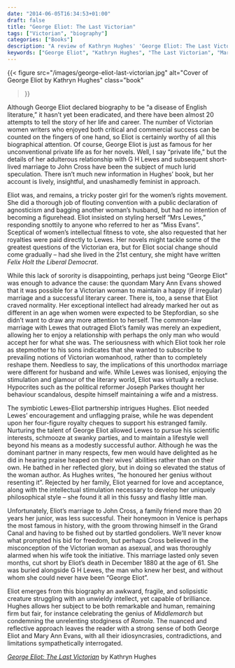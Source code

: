 ```yaml
---
date: "2014-06-05T16:34:53+01:00"
draft: false
title: "George Eliot: The Last Victorian"
tags: ["Victorian", "biography"]
categories: ["Books"]
description: "A review of Kathryn Hughes' 'George Eliot: The Last Victorian,' exploring the life and contradictions of Mary Ann Evans. Discover how the unconventional author balanced literary genius with domestic desires through her relationships with G.H. Lewes and John Cross."
keywords: ["George Eliot", "Kathryn Hughes", "The Last Victorian", "Mary Ann Evans", "G.H. Lewes", "John Cross", "Victorian biography", "women writers", "literary biography", "Victorian feminism"]
---
```


{{< figure
  src="/images/george-eliot-last-victorian.jpg"
  alt="Cover of George Eliot by Kathryn Hughes"
  class="book"
>}}

Although George Eliot declared biography to be “a disease of English literature,” it hasn’t yet been eradicated, and there have been almost 20 attempts to tell the story of her life and career. The number of Victorian women writers who enjoyed both critical and commercial success can be counted on the fingers of one hand, so Eliot is certainly worthy of all this biographical attention. Of course, George Eliot is just as famous for her unconventional private life as for her novels. Well, I say “private life,” but the details of her adulterous relationship with G H Lewes and subsequent short-lived marriage to John Cross have been the subject of much lurid speculation. There isn’t much new information in Hughes’ book, but her account is lively, insightful, and unashamedly feminist in approach.

Eliot was, and remains, a tricky poster girl for the women’s rights movement. She did a thorough job of flouting convention with a public declaration of agnosticism and bagging another woman’s husband, but had no intention of becoming a figurehead. Eliot insisted on styling herself “Mrs Lewes,” responding snottily to anyone who referred to her as “Miss Evans”. Sceptical of women’s intellectual fitness to vote, she also requested that her royalties were paid directly to Lewes. Her novels might tackle some of the greatest questions of the Victorian era, but for Eliot social change should come gradually – had she lived in the 21st century, she might have written _Felix Holt the Liberal Democrat_.

While this lack of sorority is disappointing, perhaps just being “George Eliot” was enough to advance the cause: the quondam Mary Ann Evans showed that it was possible for a Victorian woman to maintain a happy (if irregular) marriage and a successful literary career. There is, too, a sense that Eliot craved normality. Her exceptional intellect had already marked her out as different in an age when women were expected to be Stepfordian, so she didn’t want to draw any more attention to herself. The common-law marriage with Lewes that outraged Eliot’s family was merely an expedient, allowing her to enjoy a relationship with perhaps the only man who would accept her for what she was. The seriousness with which Eliot took her role as stepmother to his sons indicates that she wanted to subscribe to prevailing notions of Victorian womanhood, rather than to completely reshape them. Needless to say, the implications of this unorthodox marriage were different for husband and wife. While Lewes was lionised, enjoying the stimulation and glamour of the literary world, Eliot was virtually a recluse. Hypocrites such as the political reformer Joseph Parkes thought her behaviour scandalous, despite himself maintaining a wife and a mistress.

The symbiotic Lewes-Eliot partnership intrigues Hughes. Eliot needed Lewes’ encouragement and unflagging praise, while he was dependent upon her four-figure royalty cheques to support his estranged family. Nurturing the talent of George Eliot allowed Lewes to pursue his scientific interests, schmooze at swanky parties, and to maintain a lifestyle well beyond his means as a modestly successful author. Although he was the dominant partner in many respects, few men would have delighted as he did in hearing praise heaped on their wives’ abilities rather than on their own. He bathed in her reflected glory, but in doing so elevated the status of the woman author. As Hughes writes, “he honoured her genius without resenting it”. Rejected by her family, Eliot yearned for love and acceptance, along with the intellectual stimulation necessary to develop her uniquely philosophical style – she found it all in this fussy and flashy little man.

Unfortunately, Eliot’s marriage to John Cross, a family friend more than 20 years her junior, was less successful. Their honeymoon in Venice is perhaps the most famous in history, with the groom throwing himself in the Grand Canal and having to be fished out by startled gondoliers. We’ll never know what prompted his bid for freedom, but perhaps Cross believed in the misconception of the Victorian woman as asexual, and was thoroughly alarmed when his wife took the initiative. This marriage lasted only seven months, cut short by Eliot’s death in December 1880 at the age of 61. She was buried alongside G H Lewes, the man who knew her best, and without whom she could never have been “George Eliot”.

Eliot emerges from this biography an awkward, fragile, and solipsistic creature struggling with an unwieldy intellect, yet capable of brilliance. Hughes allows her subject to be both remarkable and human, remaining firm but fair, for instance celebrating the genius of _Middlemarch_ but condemning the unrelenting stodginess of _Romola_. The nuanced and reflective approach leaves the reader with a strong sense of both George Eliot and Mary Ann Evans, with all their idiosyncrasies, contradictions, and limitations sympathetically interrogated.

[_George Eliot: The Last Victorian_](https://uk.bookshop.org/a/2760/9780815411215) by Kathryn Hughes